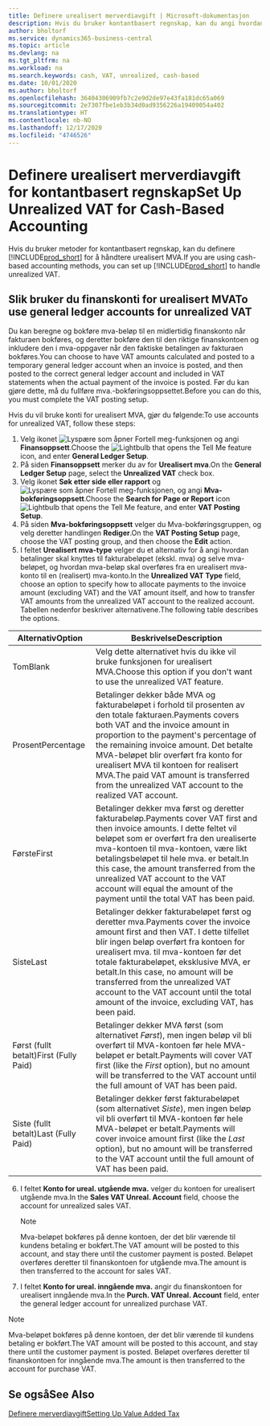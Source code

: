 ```yaml
---
title: Definere urealisert merverdiavgift | Microsoft-dokumentasjon
description: Hvis du bruker kontantbasert regnskap, kan du angi hvordan urealisert MVA for salg og innkjøp skal håndteres.
author: bholtorf
ms.service: dynamics365-business-central
ms.topic: article
ms.devlang: na
ms.tgt_pltfrm: na
ms.workload: na
ms.search.keywords: cash, VAT, unrealized, cash-based
ms.date: 10/01/2020
ms.author: bholtorf
ms.openlocfilehash: 36404306909fb7c2e9d2de97e43fa181dc65a069
ms.sourcegitcommit: 2e7307fbe1eb3b34d0ad9356226a19409054a402
ms.translationtype: HT
ms.contentlocale: nb-NO
ms.lasthandoff: 12/17/2020
ms.locfileid: "4746526"
---
```

# <a name="set-up-unrealized-vat-for-cash-based-accounting"></a><span data-ttu-id="c7347-103">Definere urealisert merverdiavgift for kontantbasert regnskap</span><span class="sxs-lookup"><span data-stu-id="c7347-103">Set Up Unrealized VAT for Cash-Based Accounting</span></span>
<span data-ttu-id="c7347-104">Hvis du bruker metoder for kontantbasert regnskap, kan du definere [!INCLUDE[prod_short](includes/prod_short.md)] for å håndtere urealisert MVA.</span><span class="sxs-lookup"><span data-stu-id="c7347-104">If you are using cash-based accounting methods, you can set up [!INCLUDE[prod_short](includes/prod_short.md)] to handle unrealized VAT.</span></span>

## <a name="to-use-general-ledger-accounts-for-unrealized-vat"></a><span data-ttu-id="c7347-105">Slik bruker du finanskonti for urealisert MVA</span><span class="sxs-lookup"><span data-stu-id="c7347-105">To use general ledger accounts for unrealized VAT</span></span>
<span data-ttu-id="c7347-106">Du kan beregne og bokføre mva-beløp til en midlertidig finanskonto når fakturaen bokføres, og deretter bokføre den til den riktige finanskontoen og inkludere den i mva-oppgaver når den faktiske betalingen av fakturaen bokføres.</span><span class="sxs-lookup"><span data-stu-id="c7347-106">You can choose to have VAT amounts calculated and posted to a temporary general ledger account when an invoice is posted, and then posted to the correct general ledger account and included in VAT statements when the actual payment of the invoice is posted.</span></span> <span data-ttu-id="c7347-107">Før du kan gjøre dette, må du fullføre mva.-bokføringsoppsettet.</span><span class="sxs-lookup"><span data-stu-id="c7347-107">Before you can do this, you must complete the VAT posting setup.</span></span>

<span data-ttu-id="c7347-108">Hvis du vil bruke konti for urealisert MVA, gjør du følgende:</span><span class="sxs-lookup"><span data-stu-id="c7347-108">To use accounts for unrealized VAT, follow these steps:</span></span>
1. <span data-ttu-id="c7347-109">Velg ikonet ![Lyspære som åpner Fortell meg-funksjonen](media/ui-search/search_small.png "Fortell hva du vil gjøre") og angi **Finansoppsett**.</span><span class="sxs-lookup"><span data-stu-id="c7347-109">Choose the ![Lightbulb that opens the Tell Me feature](media/ui-search/search_small.png "Tell me what you want to do") icon, and enter **General Ledger Setup**.</span></span>
2. <span data-ttu-id="c7347-110">På siden **Finansoppsett** merker du av for **Urealisert mva**.</span><span class="sxs-lookup"><span data-stu-id="c7347-110">On the **General Ledger Setup** page, select the **Unrealized VAT** check box.</span></span>
3. <span data-ttu-id="c7347-111">Velg ikonet **Søk etter side eller rapport** og ![Lyspære som åpner Fortell meg-funksjonen](media/ui-search/search_small.png "Fortell hva du vil gjøre"), og angi **Mva-bokføringsoppsett**.</span><span class="sxs-lookup"><span data-stu-id="c7347-111">Choose the **Search for Page or Report** icon ![Lightbulb that opens the Tell Me feature](media/ui-search/search_small.png "Tell me what you want to do"), and enter **VAT Posting Setup**.</span></span>
4. <span data-ttu-id="c7347-112">På siden **Mva-bokføringsoppsett** velger du Mva-bokføringsgruppen, og velg deretter handlingen **Rediger**.</span><span class="sxs-lookup"><span data-stu-id="c7347-112">On the **VAT Posting Setup** page, choose the VAT posting group, and then choose the **Edit** action.</span></span>
5. <span data-ttu-id="c7347-113">I feltet **Urealisert mva-type** velger du et alternativ for å angi hvordan betalinger skal knyttes til fakturabeløpet (ekskl. mva) og selve mva-beløpet, og hvordan mva-beløp skal overføres fra en urealisert mva-konto til en (realisert) mva-konto.</span><span class="sxs-lookup"><span data-stu-id="c7347-113">In the **Unrealized VAT Type** field, choose an option to specify how to allocate payments to the invoice amount (excluding VAT) and the VAT amount itself, and how to transfer VAT amounts from the unrealized VAT account to the realized account.</span></span> <span data-ttu-id="c7347-114">Tabellen nedenfor beskriver alternativene.</span><span class="sxs-lookup"><span data-stu-id="c7347-114">The following table describes the options.</span></span>

| <span data-ttu-id="c7347-115">Alternativ</span><span class="sxs-lookup"><span data-stu-id="c7347-115">Option</span></span> | <span data-ttu-id="c7347-116">Beskrivelse</span><span class="sxs-lookup"><span data-stu-id="c7347-116">Description</span></span> |
| --- | --- |
| <span data-ttu-id="c7347-117">Tom</span><span class="sxs-lookup"><span data-stu-id="c7347-117">Blank</span></span> | <span data-ttu-id="c7347-118">Velg dette alternativet hvis du ikke vil bruke funksjonen for urealisert MVA.</span><span class="sxs-lookup"><span data-stu-id="c7347-118">Choose this option if you don't want to use the unrealized VAT feature.</span></span> |
| <span data-ttu-id="c7347-119">Prosent</span><span class="sxs-lookup"><span data-stu-id="c7347-119">Percentage</span></span> | <span data-ttu-id="c7347-120">Betalinger dekker både MVA og fakturabeløpet i forhold til prosenten av den totale fakturaen.</span><span class="sxs-lookup"><span data-stu-id="c7347-120">Payments covers both VAT and the invoice amount in proportion to the payment's percentage of the remaining invoice amount.</span></span> <span data-ttu-id="c7347-121">Det betalte MVA-beløpet blir overført fra konto for urealisert MVA til kontoen for realisert MVA.</span><span class="sxs-lookup"><span data-stu-id="c7347-121">The paid VAT amount is transferred from the unrealized VAT account to the realized VAT account.</span></span> |
| <span data-ttu-id="c7347-122">Første</span><span class="sxs-lookup"><span data-stu-id="c7347-122">First</span></span> | <span data-ttu-id="c7347-123">Betalinger dekker mva først og deretter fakturabeløp.</span><span class="sxs-lookup"><span data-stu-id="c7347-123">Payments cover VAT first and then invoice amounts.</span></span> <span data-ttu-id="c7347-124">I dette feltet vil beløpet som er overført fra den urealiserte mva-kontoen til mva-kontoen, være likt betalingsbeløpet til hele mva. er betalt.</span><span class="sxs-lookup"><span data-stu-id="c7347-124">In this case, the amount transferred from the unrealized VAT account to the VAT account will equal the amount of the payment until the total VAT has been paid.</span></span> |
| <span data-ttu-id="c7347-125">Siste</span><span class="sxs-lookup"><span data-stu-id="c7347-125">Last</span></span> | <span data-ttu-id="c7347-126">Betalinger dekker fakturabeløpet først og deretter mva.</span><span class="sxs-lookup"><span data-stu-id="c7347-126">Payments cover the invoice amount first and then VAT.</span></span> <span data-ttu-id="c7347-127">I dette tilfellet blir ingen beløp overført fra kontoen for urealisert mva. til mva-kontoen før det totale fakturabeløpet, eksklusive MVA, er betalt.</span><span class="sxs-lookup"><span data-stu-id="c7347-127">In this case, no amount will be transferred from the unrealized VAT account to the VAT account until the total amount of the invoice, excluding VAT, has been paid.</span></span> |
| <span data-ttu-id="c7347-128">Først (fullt betalt)</span><span class="sxs-lookup"><span data-stu-id="c7347-128">First (Fully Paid)</span></span> | <span data-ttu-id="c7347-129">Betalinger dekker MVA først (som alternativet _Først_), men ingen beløp vil bli overført til MVA-kontoen før hele MVA-beløpet er betalt.</span><span class="sxs-lookup"><span data-stu-id="c7347-129">Payments will cover VAT first (like the _First_ option), but no amount will be transferred to the VAT account until the full amount of VAT has been paid.</span></span> |
| <span data-ttu-id="c7347-130">Siste (fullt betalt)</span><span class="sxs-lookup"><span data-stu-id="c7347-130">Last (Fully Paid)</span></span> | <span data-ttu-id="c7347-131">Betalinger dekker først fakturabeløpet (som alternativet _Siste_), men ingen beløp vil bli overført til MVA-kontoen før hele MVA-beløpet er betalt.</span><span class="sxs-lookup"><span data-stu-id="c7347-131">Payments will cover invoice amount first (like the _Last_ option), but no amount will be transferred to the VAT account until the full amount of VAT has been paid.</span></span> |

6. <span data-ttu-id="c7347-132">I feltet **Konto for ureal. utgående mva.** velger du kontoen for urealisert utgående mva.</span><span class="sxs-lookup"><span data-stu-id="c7347-132">In the **Sales VAT Unreal. Account** field, choose the account for unrealized sales VAT.</span></span>

    > [!NOTE]  
    > <span data-ttu-id="c7347-133">Mva-beløpet bokføres på denne kontoen, der det blir værende til kundens betaling er bokført.</span><span class="sxs-lookup"><span data-stu-id="c7347-133">The VAT amount will be posted to this account, and stay there until the customer payment is posted.</span></span> <span data-ttu-id="c7347-134">Beløpet overføres deretter til finanskontoen for utgående mva.</span><span class="sxs-lookup"><span data-stu-id="c7347-134">The amount is then transferred to the account for sales VAT.</span></span>
7. <span data-ttu-id="c7347-135">I feltet **Konto for ureal. inngående mva.** angir du finanskontoen for urealisert inngående mva.</span><span class="sxs-lookup"><span data-stu-id="c7347-135">In the **Purch. VAT Unreal. Account** field, enter the general ledger account for unrealized purchase VAT.</span></span>

> [!NOTE]  
> <span data-ttu-id="c7347-136">Mva-beløpet bokføres på denne kontoen, der det blir værende til kundens betaling er bokført.</span><span class="sxs-lookup"><span data-stu-id="c7347-136">The VAT amount will be posted to this account, and stay there until the customer payment is posted.</span></span> <span data-ttu-id="c7347-137">Beløpet overføres deretter til finanskontoen for inngående mva.</span><span class="sxs-lookup"><span data-stu-id="c7347-137">The amount is then transferred to the account for purchase VAT.</span></span>

## <a name="see-also"></a><span data-ttu-id="c7347-138">Se også</span><span class="sxs-lookup"><span data-stu-id="c7347-138">See Also</span></span>
[<span data-ttu-id="c7347-139">Definere merverdiavgift</span><span class="sxs-lookup"><span data-stu-id="c7347-139">Setting Up Value Added Tax</span></span>](finance-setup-vat.md)
